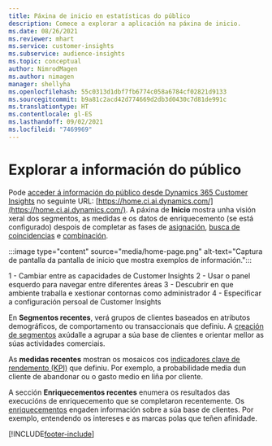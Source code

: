 ```yaml
---
title: Páxina de inicio en estatísticas do público
description: Comece a explorar a aplicación na páxina de inicio.
ms.date: 08/26/2021
ms.reviewer: mhart
ms.service: customer-insights
ms.subservice: audience-insights
ms.topic: conceptual
author: NimrodMagen
ms.author: nimagen
manager: shellyha
ms.openlocfilehash: 55c0313d1dbf7fb6774c058a6784cf02821d9133
ms.sourcegitcommit: b9a81c2acd42d774669d2db3d0430c7d81de991c
ms.translationtype: HT
ms.contentlocale: gl-ES
ms.lasthandoff: 09/02/2021
ms.locfileid: "7469969"
---
```

# <a name="explore-audience-insights"></a>Explorar a información do público

Pode [acceder á información do público desde Dynamics 365 Customer Insights](https://home.ci.ai.dynamics.com/) no seguinte URL: [https://home.ci.ai.dynamics.com/](https://home.ci.ai.dynamics.com/).
A páxina de **Inicio** mostra unha visión xeral dos segmentos, as medidas e os datos de enriquecemento (se está configurado) despois de completar as fases de [asignación](map-entities.md), [busca de coincidencias](match-entities.md) e [combinación](merge-entities.md).

:::image type="content" source="media/home-page.png" alt-text="Captura de pantalla da pantalla de inicio que mostra exemplos de información.":::

1 - Cambiar entre as capacidades de Customer Insights 2 - Usar o panel esquerdo para navegar entre diferentes áreas 3 - Descubrir en que ambiente traballa e xestionar contornas como administrador 4 - Especificar a configuración persoal de Customer Insights

En **Segmentos recentes**, verá grupos de clientes baseados en atributos demográficos, de comportamento ou transaccionais que definiu. A [creación de segmentos](segments.md) axúdalle a agrupar a súa base de clientes e orientar mellor as súas actividades comerciais.

As **medidas recentes** mostran os mosaicos cos [indicadores clave de rendemento (KPI)](measures.md) que definiu. Por exemplo, a probabilidade media dun cliente de abandonar ou o gasto medio en liña por cliente.

A sección **Enriquecementos recentes** enumera os resultados das execucións de enriquecemento que se completaron recentemente. Os [enriquecementos](enrichment-hub.md) engaden información sobre a súa base de clientes. Por exemplo, entendendo os intereses e as marcas polas que teñen afinidade.

[!INCLUDE[footer-include](../includes/footer-banner.md)]